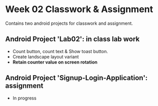 # Week 02 Classwork & Assignment

Contains two android projects for classwork and assignment.

## Android Project 'Lab02': in class lab work

- Count button, count text & Show toast button.
- Create landscape layout variant
- **Retain counter value on screen rotation**

## Android Project 'Signup-Login-Application': assignment

- In progress
